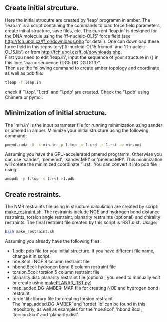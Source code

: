 ## Create initial strcuture. 
Here the initial strucutre are created by 'leap' programm in amber. The 'leap.in' is a script containing the commands to load force field parameters, create initial structure, save files, etc. The current 'leap.in' is designed for the DNA molecule using the 'ff-nucleic-OL15' force field (see http://fch.upol.cz/ff_ol/downloads.php for detail). One can download these force field in this repository('ff-nucleic-OL15.frcmod' and 'ff-nucleic-OL15.lib') or from  http://fch.upol.cz/ff_ol/downloads.php.    
First you need to edit 'leap.in', input the sequence of your structure in {} in this line: "aaa = sequence {DG5 DG DG DG3}".    
Then use the following command to create amber topology and coordinate as well as pdb file:    
```bash
tleap -f leap.in
```
check if '1.top', '1.crd' and '1.pdb' are created. Check the '1.pdb' using Chimera or pymol.

## Minimization of initial structure.
The 'min.in' is the input parameter file for running minimization using sander or pmemd in amber.
Minimize your initial structure using the following command:
```bash
pmemd.cuda -O -i min.in -p 1.top -c 1.crd -r 1.rst -o min.out
```
Assuming you have the GPU-accelerated pmemd programm. Otherwise you can use 'sander', 'pememd', 'sander.MPI' or 'pmemd.MPI'.
This minimization will create the minimized coordinate '1.rst'. You can convert it into pdb file using:
```bash
ambpdb -p 1.top -c 1.rst >1.pdb
```

## Create restraints.
The NMR restraints file using in structure calculation are created by script: [make_restraint.sh]( https://github.com/baifan-wang/computational_chemistry_tools/blob/master/NMR_structure_calculation/make_restraint.sh). The restraints include NOE and hydrogen bond distance restraints, torsion angle restraint, planarity restraints (optional) and chirality restraints. The final restraint file created by this script is ‘RST.dist’. Usage:    
```bash
bash make_restraint.sh    
```
Assuming you already have the following files:    
* 1.pdb: pdb file for you initial structure. If you have different file name, change it in script.    
* noe.8col : NOE 8 column restraint file     
* hbond.8col: hydrogen bond 8 column restraint file     
* torsion.5col: torsion 5 column restraint file    
* planarity.dist: planarity restraint file (optional, you need to manually edit or create using [makePLANAR_RST.py](https://github.com/baifan-wang/computational_chemistry_tools/tree/master/Amber))    
* map_added.DG-AMBER: MAP file for creating NOE and hydrogen bond restraint    
* tordef.lib: library file for creating torsion restraint    
The ‘map_added.DG-AMBER’ and ‘tordef.lib’ can be found in this repositoriy, as well as examples for the ‘noe.8col’, ‘hbond.8col’, ‘torsion.5col’ and ‘planarity.dist’.    
